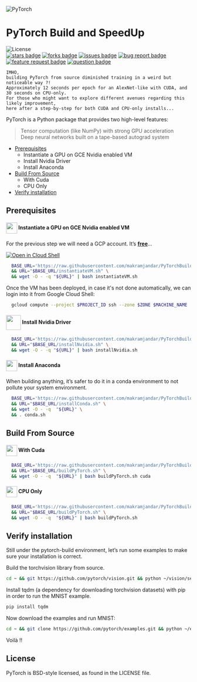 ![PyTorch](https://upload.wikimedia.org/wikipedia/commons/thumb/0/04/PyTorch_logo_white.svg/200px-PyTorch_logo_white.svg.png)
# PyTorch Build and SpeedUp
![License](https://img.shields.io/badge/license-Do%20WTF!%20You%20Want-green.svg)  
[![stars badge]][stars]
[![forks badge]][forks]
[![issues badge]][issues]
[![bug report badge]][bug report]
[![feature request badge]][feature request]
[![question badge]][question]
```
IMHO,
building PyTorch from source diminished training in a weird but noticeable way ?!
Approximately 12 seconds per epoch for an AlexNet-like with CUDA, and 30 seconds on CPU-only.
For those who might want to explore different avenues regarding this likely improvement, 
here after a step-by-step for both CUDA and CPU-only installs...
```
  
PyTorch is a Python package that provides two high-level features:
> Tensor computation (like NumPy) with strong GPU acceleration  
> Deep neural networks built on a tape-based autograd system  

- [Prerequisites](#Prerequisites)
  - Instantiate a GPU on GCE Nvidia enabled VM
  - Install Nvidia Driver 
  - Install Anaconda 
- [Build From Source](#Build-From-Source)
  - With Cuda 
  - CPU Only 
- [Verify installation](#Verify-installation)

## Prerequisites

#### <img src="https://raw.githubusercontent.com/data-scientifically-yours/resources/master/icones/gce.png" width="30" height="30" align="center"/> Instantiate a GPU on GCE Nvidia enabled VM
  For the previous step we will need a GCP account. It’s <b>[free](https://cloud.google.com/free/)</B>...  
  
  [![Open in Cloud Shell](http://gstatic.com/cloudssh/images/open-btn.png)](https://console.cloud.google.com/cloudshell/open?git_repo=https://github.com/makramjandar/PyTorchSpeedUpAndOptimize&page=editor&open_in_editor=README.md)
```bash
  BASE_URL='https://raw.githubusercontent.com/makramjandar/PyTorchBuildAndSpeedUp/master' \
  && URL="$BASE_URL/instantiateVM.sh" \
  && wget -O - -q "${URL}" | bash instantiateVM.sh
```

Once the VM has been deployed, in case it's not done automatically, we can login into it from Google Cloud Shell:
```bash
  gcloud compute --project $PROJECT_ID ssh --zone $ZONE $MACHINE_NAME
```

#### <img src="https://raw.githubusercontent.com/data-scientifically-yours/resources/master/icones/nvidia.png" width="40" height="40" align="center"/> Install Nvidia Driver
```bash
  BASE_URL='https://raw.githubusercontent.com/makramjandar/PyTorchBuildAndSpeedUp/master' \
  && URL="$BASE_URL/installNvidia.sh" \
  && wget -O - -q "${URL}" | bash installNvidia.sh
```

#### <img src="https://raw.githubusercontent.com/data-scientifically-yours/resources/master/icones/anaconda.png" width="30" height="30" align="center"/> Install Anaconda

When building anything, it’s safer to do it in a conda environment to not pollute your system environment.
```bash
  BASE_URL='https://raw.githubusercontent.com/makramjandar/PyTorchBuildAndSpeedUp/master' \
  && URL="$BASE_URL/installConda.sh" \
  && wget -O - -q  "${URL}" \
  && . conda.sh
```

## Build From Source

#### <img src="https://raw.githubusercontent.com/data-scientifically-yours/resources/master/icones/cudnn.png" width="30" height="30" align="center"/> With Cuda
```bash
  BASE_URL='https://raw.githubusercontent.com/makramjandar/PyTorchBuildAndSpeedUp/master' \
  && URL="$BASE_URL/buildPyTorch.sh" \
  && wget -O - -q  "${URL}" | bash buildPyTorch.sh cuda
```
  
#### <img src="https://raw.githubusercontent.com/data-scientifically-yours/resources/master/icones/cpu.png" width="30" height="30" align="center"/> CPU Only
```bash
  BASE_URL='https://raw.githubusercontent.com/makramjandar/PyTorchBuildAndSpeedUp/master' \
  && URL="$BASE_URL/buildPyTorch.sh" \
  && wget -O - -q  "${URL}" | bash buildPyTorch.sh
```

## Verify installation

Still under the pytorch-build environment, let’s run some examples to make sure your installation is correct.

Build the torchvision library from source.
```bash
cd ~ && git https://github.com/pytorch/vision.git && python ~/vision/setup.py install
```

Install tqdm (a dependency for downloading torchvision datasets) with pip in order to run the MNIST example. 
```bash
pip install tqdm
```

Now download the examples and run MNIST:
```bash
cd ~ && git clone https://github.com/pytorch/examples.git && python ~/examples/mnist/python/main.py
```

Voilà !!

## License
PyTorch is BSD-style licensed, as found in the LICENSE file.

[stars badge]:https://img.shields.io/github/stars/makramjandar/PyTorchBuildAndSpeedUp.svg
[forks badge]:https://img.shields.io/github/forks/makramjandar/PyTorchBuildAndSpeedUp.svg
[issues badge]:https://img.shields.io/github/issues/makramjandar/PyTorchBuildAndSpeedUp.svg
[bug report badge]:https://img.shields.io/github/issues/makramjandar/PyTorchBuildAndSpeedUp/Bug%20Report.svg
[feature request badge]:https://img.shields.io/github/issues/makramjandar/PyTorchBuildAndSpeedUp/Feature%20Request.svg
[question badge]:https://img.shields.io/github/issues/makramjandar/PyTorchBuildAndSpeedUp/Question.svg

[stars]:https://github.com/makramjandar/PyTorchBuildAndSpeedUp/stargazers
[forks]:https://github.com/makramjandar/PyTorchBuildAndSpeedUp/network
[issues]:https://github.com/makramjandar/PyTorchBuildAndSpeedUp/issues
[bug report]:https://github.com/makramjandar/PyTorchBuildAndSpeedUp/issues?q=is%3Aopen+is%3Aissue+label%3A%22Bug+Report%22
[feature request]:https://makramjandar/PyTorchBuildAndSpeedUp/issues?q=is%3Aopen+is%3Aissue+label%3A%22Feature+Request%22
[question]:https://github.com/makramjandar/PyTorchBuildAndSpeedUp/issues?q=is%3Aopen+is%3Aissue+label%3AQuestion
[stars]:https://github.com/makramjandar/DataScienceToolkit/stargazers
[forks]:https://github.com/makramjandar/DataScienceToolkit/network
[issues]:https://github.com/makramjandar/DataScienceToolkit/issues
[bug report]:https://github.com/makramjandar/DataScienceToolkit/issues?q=is%3Aopen+is%3Aissue+label%3A%22Bug+Report%22
[feature request]:https://makramjandar/DataScienceToolkit/issues?q=is%3Aopen+is%3Aissue+label%3A%22Feature+Request%22
[question]:https://github.com/makramjandar/DataScienceToolkit/issues?q=is%3Aopen+is%3Aissue+label%3AQuestion
